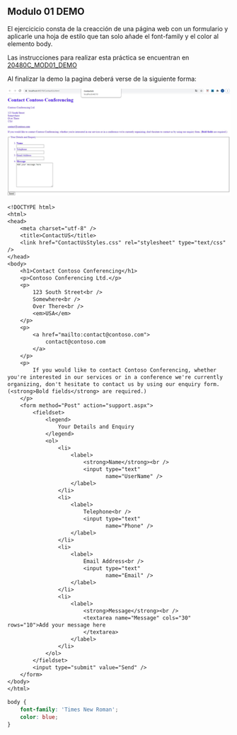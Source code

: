 ﻿## Modulo 01 DEMO

El ejercicicio consta de la creacción de una página web con un formulario y aplicarle una hoja de estilo que tan solo añade el font-family y el color al elemento body.

Las instrucciones para realizar esta práctica se encuentran en  [20480C_MOD01_DEMO](20480C_MOD01_DEMO.md)


Al finalizar la demo la pagina deberá verse de la siguiente forma:

![Alt text](imagenes/demo001.jpg?raw=true "Demo 1") 


```hmtl
<!DOCTYPE html>
<html>
<head>
    <meta charset="utf-8" />
    <title>ContactUS</title>
    <link href="ContactUsStyles.css" rel="stylesheet" type="text/css" />
</head>
<body>
    <h1>Contact Contoso Conferencing</h1>
    <p>Contoso Conferencing Ltd.</p>
    <p>
        123 South Street<br />
        Somewhere<br />
        Over There<br />
        <em>USA</em>
    </p>
    <p>
        <a href="mailto:contact@contoso.com">
            contact@contoso.com
        </a>
    </p>
    <p>
        If you would like to contact Contoso Conferencing, whether you're interested in our services or in a conference we're currently organizing, don't hesitate to contact us by using our enquiry form. (<strong>Bold fields</strong> are required.)
    </p>
    <form method="Post" action="support.aspx">
        <fieldset>
            <legend>
                Your Details and Enquiry
            </legend>
            <ol>
                <li>
                    <label>
                        <strong>Name</strong><br />
                        <input type="text"
                               name="UserName" />
                    </label>
                </li>
                <li>
                    <label>
                        Telephone<br />
                        <input type="text"
                               name="Phone" />
                    </label>
                </li>
                <li>
                    <label>
                        Email Address<br />
                        <input type="text"
                               name="Email" />
                    </label>
                </li>
                <li>
                    <label>
                        <strong>Message</strong><br />
                        <textarea name="Message" cols="30" rows="10">Add your message here
                        </textarea>
                    </label>
                </li>
            </ol>
        </fieldset>
        <input type="submit" value="Send" />
    </form>
</body>
</html>
```

```css
body {
    font-family: 'Times New Roman';
    color: blue;
}

```